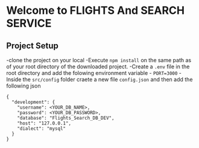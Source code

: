 # Welcome to FLIGHTS And SEARCH SERVICE

## Project Setup
-clone the project on your local
-Execute `npm install` on the same path as of your root directory of the downloaded project.
-Create a `.env` file in the root directory and add the folowing environment variable
     - `PORT=3000`
-Inside the `src/config` folder craete a new file `config.json` and then add the following json

```
{
  "development": {
    "username": <YOUR_DB_NAME>,
    "password": <YOUR_DB_PASSWORD>,
    "database": "Flights_Search_DB_DEV",
    "host": "127.0.0.1",
    "dialect": "mysql"
  }
}

```